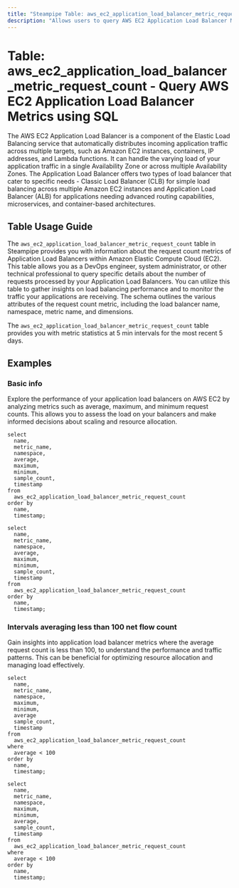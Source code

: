 ```yaml
---
title: "Steampipe Table: aws_ec2_application_load_balancer_metric_request_count - Query AWS EC2 Application Load Balancer Metrics using SQL"
description: "Allows users to query AWS EC2 Application Load Balancer Metrics, specifically the request count."
---
```


# Table: aws_ec2_application_load_balancer_metric_request_count - Query AWS EC2 Application Load Balancer Metrics using SQL

The AWS EC2 Application Load Balancer is a component of the Elastic Load Balancing service that automatically distributes incoming application traffic across multiple targets, such as Amazon EC2 instances, containers, IP addresses, and Lambda functions. It can handle the varying load of your application traffic in a single Availability Zone or across multiple Availability Zones. The Application Load Balancer offers two types of load balancer that cater to specific needs - Classic Load Balancer (CLB) for simple load balancing across multiple Amazon EC2 instances and Application Load Balancer (ALB) for applications needing advanced routing capabilities, microservices, and container-based architectures.

## Table Usage Guide

The `aws_ec2_application_load_balancer_metric_request_count` table in Steampipe provides you with information about the request count metrics of Application Load Balancers within Amazon Elastic Compute Cloud (EC2). This table allows you as a DevOps engineer, system administrator, or other technical professional to query specific details about the number of requests processed by your Application Load Balancers. You can utilize this table to gather insights on load balancing performance and to monitor the traffic your applications are receiving. The schema outlines the various attributes of the request count metric, including the load balancer name, namespace, metric name, and dimensions.

The `aws_ec2_application_load_balancer_metric_request_count` table provides you with metric statistics at 5 min intervals for the most recent 5 days.

## Examples

### Basic info
Explore the performance of your application load balancers on AWS EC2 by analyzing metrics such as average, maximum, and minimum request counts. This allows you to assess the load on your balancers and make informed decisions about scaling and resource allocation.

```sql+postgres
select
  name,
  metric_name,
  namespace,
  average,
  maximum,
  minimum,
  sample_count,
  timestamp
from
  aws_ec2_application_load_balancer_metric_request_count
order by
  name,
  timestamp;
```

```sql+sqlite
select
  name,
  metric_name,
  namespace,
  average,
  maximum,
  minimum,
  sample_count,
  timestamp
from
  aws_ec2_application_load_balancer_metric_request_count
order by
  name,
  timestamp;
```

### Intervals averaging less than 100 net flow count
Gain insights into application load balancer metrics where the average request count is less than 100, to understand the performance and traffic patterns. This can be beneficial for optimizing resource allocation and managing load effectively.

```sql+postgres
select
  name,
  metric_name,
  namespace,
  maximum,
  minimum,
  average
  sample_count,
  timestamp
from
  aws_ec2_application_load_balancer_metric_request_count
where
  average < 100
order by
  name,
  timestamp;
```

```sql+sqlite
select
  name,
  metric_name,
  namespace,
  maximum,
  minimum,
  average,
  sample_count,
  timestamp
from
  aws_ec2_application_load_balancer_metric_request_count
where
  average < 100
order by
  name,
  timestamp;
```